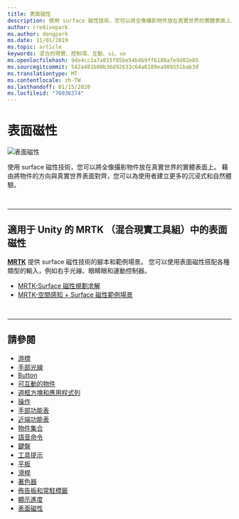 ```yaml
---
title: 表面磁性
description: 使用 surface 磁性技術，您可以將全像攝影物件放在真實世界的實體表面上。
author: cre8ivepark
ms.author: dongpark
ms.date: 11/01/2019
ms.topic: article
keywords: 混合的現實、控制項、互動、ui、ux
ms.openlocfilehash: 9de4cc1a7a015f85be54b4b9ff6188a7e9d02e85
ms.sourcegitcommit: 542a481b00b36d92633c64a6189ea989551bab3d
ms.translationtype: MT
ms.contentlocale: zh-TW
ms.lasthandoff: 01/15/2020
ms.locfileid: "76036374"
---
```

# <a name="surface-magnetism"></a>表面磁性

![表面磁性](images/UX/MRTK_SurfaceMagnetism.gif)

使用 surface 磁性技術，您可以將全像攝影物件放在真實世界的實體表面上。 藉由將物件的方向與真實世界表面對齊，您可以為使用者建立更多的沉浸式和自然體驗。

<br>

---

## <a name="surface-magnetism-in-mrtk-mixed-reality-toolkit-for-unity"></a>適用于 Unity 的 MRTK （混合現實工具組）中的表面磁性
**[MRTK](https://github.com/Microsoft/MixedRealityToolkit-Unity)** 提供 surface 磁性技術的腳本和範例場景。 您可以使用表面磁性搭配各種類型的輸入，例如右手光線、眼睛眼和運動控制器。

* [MRTK-Surface 磁性規劃求解](https://microsoft.github.io/MixedRealityToolkit-Unity/Documentation/README_Solver.html#surfacemagnetism)
* [MRTK-空間感知 + Surface 磁性範例場景](https://github.com/microsoft/MixedRealityToolkit-Unity/blob/mrtk_development/Assets/MixedRealityToolkit.Examples/Demos/Solvers/Scenes/SurfaceMagnetismSpatialAwarenessExample.unity)


<br>

---

## <a name="see-also"></a>請參閱

* [游標](cursors.md)
* [手部光線](point-and-commit.md)
* [Button](button.md)
* [可互動的物件](interactable-object.md)
* [週框方塊和應用程式列](app-bar-and-bounding-box.md)
* [操作](direct-manipulation.md)
* [手部功能表](hand-menu.md)
* [近端功能表](near-menu.md)
* [物件集合](object-collection.md)
* [語音命令](voice-input.md)
* [鍵盤](keyboard.md)
* [工具提示](tooltip.md)
* [平板](slate.md)
* [滑桿](slider.md)
* [著色器](shader.md)
* [佈告板和常駐標籤](billboarding-and-tag-along.md)
* [顯示進度](progress.md)
* [表面磁性](surface-magnetism.md)
